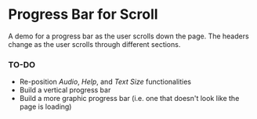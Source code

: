 <h1>Progress Bar for Scroll</h1>
<p>A demo for a progress bar as the user scrolls down the page. The headers change as the user scrolls through different sections.</p>

<h3>TO-DO</h3>
<ul>
	<li>Re-position <i>Audio</i>, <i>Help</i>, and <i>Text Size</i> functionalities</li>
	<li>Build a vertical progress bar</li>
	<li>Build a more graphic progress bar (i.e. one that doesn't look like the page is loading)</li>
</ul>